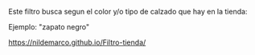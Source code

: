  Este filtro busca segun el color y/o tipo de calzado que hay en la tienda: 
 
 Ejemplo: "zapato negro"
 
 https://nildemarco.github.io/Filtro-tienda/
